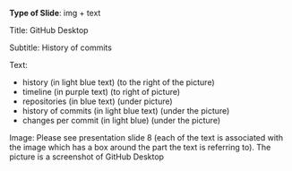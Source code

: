 **Type of Slide**: img + text

Title: GitHub Desktop

Subtitle: History of commits

Text:

* history (in light blue text) (to the right of the picture)
* timeline (in purple text) (to right of picture)
* repositories (in blue text) (under picture)
* history of commits (in light blue text) (under the picture)
* changes per commit (in light blue) (under the picture)

Image: Please see presentation slide 8 (each of the text is associated with the image which has a box around the part the text is referring to). The picture is a screenshot of GitHub Desktop